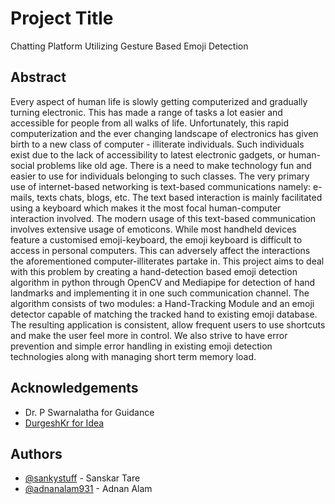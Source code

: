 
# Project Title
Chatting Platform Utilizing Gesture Based Emoji Detection

## Abstract

Every aspect of human life is slowly getting computerized and gradually turning electronic. This has made a range
of tasks a lot easier and accessible for people from all walks
of life. Unfortunately, this rapid computerization and the ever
changing landscape of electronics has given birth to a new class
of computer - illiterate individuals. Such individuals exist due to
the lack of accessibility to latest electronic gadgets, or human-social problems like old age. There is a need to make technology
fun and easier to use for individuals belonging to such classes.
The very primary use of internet-based networking is text-based
communications namely: e-mails, texts chats, blogs, etc. The text
based interaction is mainly facilitated using a keyboard which
makes it the most focal human-computer interaction involved.
The modern usage of this text-based communication involves
extensive usage of emoticons. While most handheld devices
feature a customised emoji-keyboard, the emoji keyboard is
difficult to access in personal computers. This can adversely affect
the interactions the aforementioned computer-illiterates partake
in. This project aims to deal with this problem by creating
a hand-detection based emoji detection algorithm in python
through OpenCV and Mediapipe for detection of hand landmarks
and implementing it in one such communication channel. The
algorithm consists of two modules: a Hand-Tracking Module
and an emoji detector capable of matching the tracked hand to
existing emoji database. The resulting application is consistent,
allow frequent users to use shortcuts and make the user feel more
in control. We also strive to have error prevention and simple
error handling in existing emoji detection technologies along with
managing short term memory load.




## Acknowledgements


 - Dr. P Swarnalatha for Guidance
 - [DurgeshKr for Idea](https://github.com/DurgeshKr2242/Emoji-Detector)
 


## Authors

- [@sankystuff](https://github.com/SankyStuff) - Sanskar Tare
- [@adnanalam931](https://github.com/adnanalam931) - Adnan Alam




